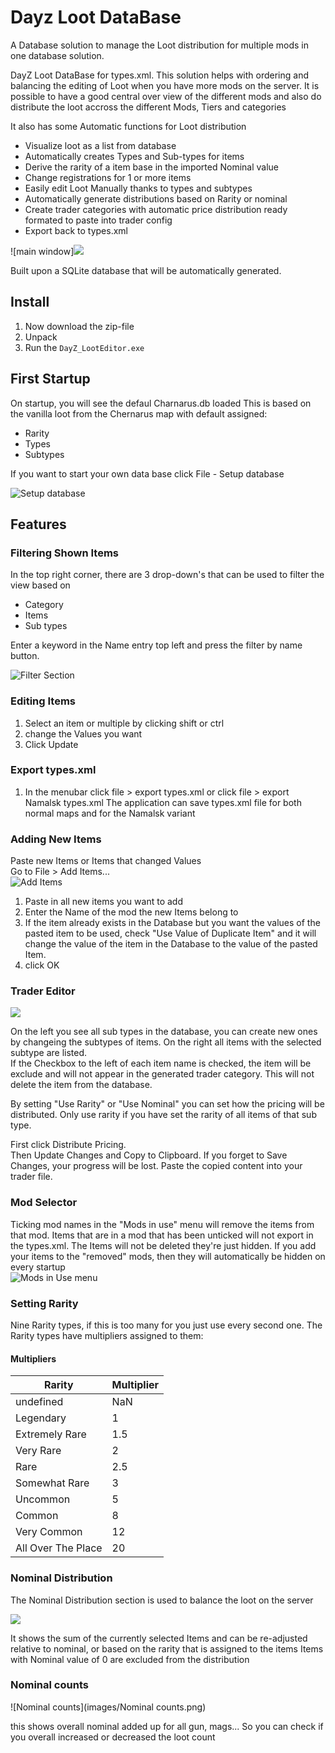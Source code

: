 # Dayz Loot DataBase
A Database solution to manage the Loot distribution for multiple mods in one database solution. 

DayZ Loot DataBase for types.xml.
This solution helps with ordering and balancing the editing of Loot when you have more mods on the server.
It is possible to have a good central over view of the different mods and also do distribute the loot accross the different Mods, Tiers and categories

It also has some Automatic functions for Loot distribution

- Visualize loot as a list from database
- Automatically creates Types and Sub-types for items
- Derive the rarity of a item base in the imported Nominal value
- Change registrations for 1 or more items
- Easily edit Loot Manually thanks to types and subtypes
- Automatically generate distributions based on Rarity or nominal
- Create trader categories with automatic price distribution ready formated to paste into trader config
- Export back to types.xml

![main window]![](images/Main.png)

Built upon a SQLite database that will be automatically generated.

## Install
1. Now download the zip-file
1. Unpack
1. Run the `DayZ_LootEditor.exe`

## First Startup
On startup, you will see the defaul Charnarus.db loaded
This is based on the vanilla loot from the Chernarus map with default assigned:
- Rarity
- Types
- Subtypes

If you want to start your own data base click File - Setup database
 
![Setup database](images/Setup_Database.png)

## Features
### Filtering Shown Items
In the top right corner, there are 3 drop-down's that can be used to filter the view based on

* Category
* Items
* Sub types  

Enter a keyword in the Name entry top left and press the filter by name button.

![Filter Section](images/FilterSection.png)

### Editing Items
1. Select an item or multiple by clicking shift or ctrl
2. change the Values you want
3. Click Update

### Export types.xml
1. In the menubar click file > export types.xml or click file > export Namalsk types.xml
The application can save types.xml file for both normal maps and for the Namalsk variant

### Adding New Items
Paste new Items or Items that changed Values  
Go to File > Add Items...  
![Add Items](images/Setup_Database.png)

1. Paste in all new items you want to add
2. Enter the Name of the mod the new Items belong to
3. If the item already exists in the Database but you want the values of the pasted item to be used, check "Use Value of Duplicate Item" and it will change the value of the item in the Database to the value of the pasted Item.
4. click OK

### Trader Editor
![](images/TraderEditor.png)

On the left you see all sub types in the database, you can create new ones by changeing the subtypes of items.
On the right all items with the selected subtype are listed.  
If the Checkbox to the left of each item name is checked, the item will be exclude and will not appear in the generated trader category.  This will not delete the item from the database.  
  
By setting "Use Rarity" or "Use Nominal" you can set how the pricing will be distributed. Only use rarity if you have set the rarity of all items of that sub type.

First click Distribute Pricing.  
Then Update Changes and Copy to Clipboard.
If you forget to Save Changes, your progress will be lost.
Paste the copied content into your trader file.

### Mod Selector
Ticking mod names in the "Mods in use" menu will remove the items from that mod.
Items that are in a mod that has been unticked will not export in the types.xml.
The Items will not be deleted they're just hidden.
If you add your items to the "removed" mods, then they will automatically be hidden on every startup  
![Mods in Use menu](images/ModsInUse.png)  

### Setting Rarity
Nine Rarity types, if this is too many for you just use every second one.
The Rarity types have multipliers assigned to them:
#### Multipliers

| Rarity             | Multiplier |
| ------------------ | ---------- |
| undefined          | NaN        | 
| Legendary          | 1          | 
| Extremely Rare     | 1.5        | 
| Very Rare          | 2          | 
| Rare               | 2.5        | 
| Somewhat Rare      | 3          |
| Uncommon           | 5          | 
| Common             | 8          | 
| Very Common        | 12         | 
| All Over The Place | 20         | 

### Nominal Distribution
The Nominal Distribution section is used to balance the loot on the server

![](images/Distribution.png)

It shows the sum of the currently selected Items and can be re-adjusted relative to nominal, or based on the rarity that is assigned to the items
Items with Nominal value of 0 are excluded from the distribution
### Nominal counts

![Nominal counts](images/Nominal counts.png)

this shows overall nominal added up for all gun, mags... So you can check if you overall increased or decreased the loot count


